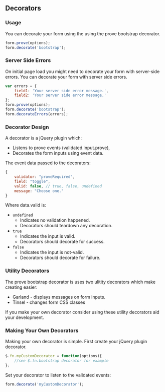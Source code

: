 ## Decorators

### Usage

You can decorate your form using the using the prove bootstrap decorator.
```javascript
form.prove(options);
form.decorate('bootstrap');
```
### Server Side Errors

On initial page load you might need to decorate your form with server-side errors. You can decorate your form with server side errors.
```javascript
var errors = {
	field1: 'Your server side error message.',
	field2: 'Your server side error message.'
};
form.prove(options);
form.decorate('bootstrap');
form.decorateErrors(errors);
```

### Decorator Design

A decorator is a jQuery plugin which:
- Listens to prove events (validated.input.prove),
- Decorates the form inputs using event data.
 
The event data passed to the decorators:
```javascript
{
	validator: "proveRequired", 
	field: "toggle", 
	valid: false, // true, false, undefined
	message: "Choose one."
}
```

Where data.valid is:
- `undefined`
	- Indicates no validation happened.
	- Decorators should teardown any decoration.
- `true`
	- Indicates the input is valid.
	- Decorators should decorate for success.
- `false`
	- Indicates the input is not-valid.
	- Decorators should decorate for failure.

### Utility Decorators

The prove bootstrap decorator is uses two ulitity decorators which make creating easier:
- Garland - displays messages on form inputs.
- Tinsel - changes form CSS classes

If you make your own decorator consider using these utility decorators aid your development.

### Making Your Own Decorators

Making your own decorator is simple. First create your jQuery plugin decorator.
```javascript
$.fn.myCustomDecorator = function(options){
	//see $.fn.bootstrap decorator for example
};
```
Set your decorator to listen to the validated events:
```javascript
form.decorate('myCustomDecorator');
```
